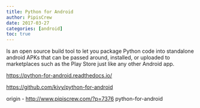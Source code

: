 ```yaml
---
title: Python for Android
author: PipisCrew
date: 2017-03-27
categories: [android]
toc: true
---
```


Is an open source build tool to let you package Python code into standalone android APKs that can be passed around, installed, or uploaded to marketplaces such as the Play Store just like any other Android app. 

https://python-for-android.readthedocs.io/

https://github.com/kivy/python-for-android

origin - http://www.pipiscrew.com/?p=7376 python-for-android